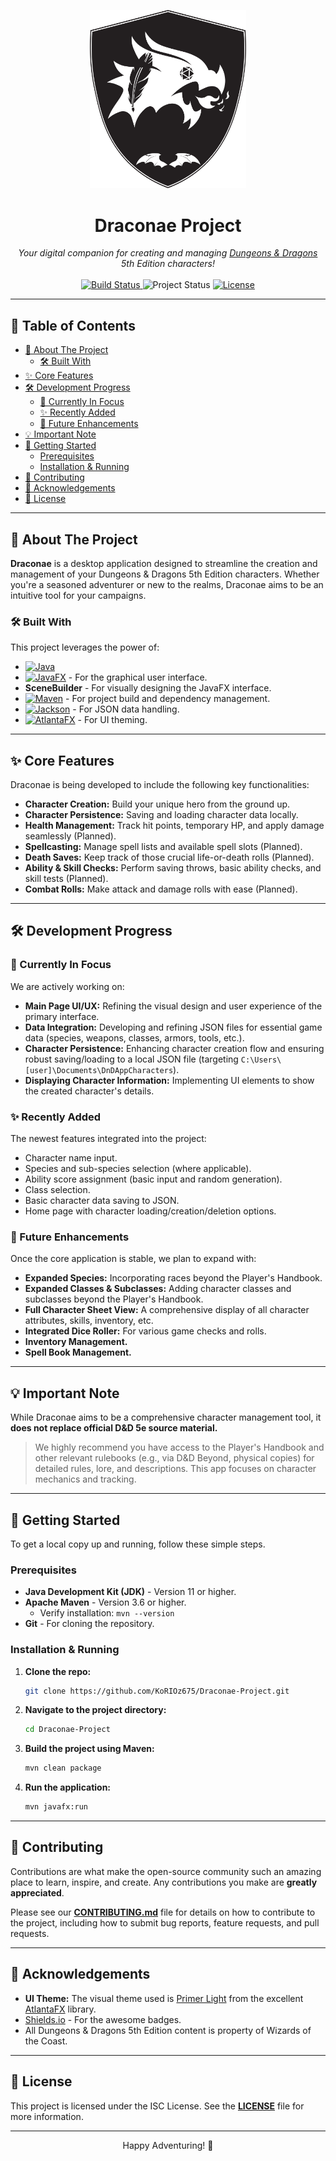 <p align="center">
  <img src="src/main/resources/com/nightbreeze/images/logo-Draconae-Project.svg" width="250" alt="Draconae Project Logo">
</p>

<h1 align="center">Draconae Project</h1>

<p align="center">
  <em>Your digital companion for creating and managing <a href="https://www.dndbeyond.com" target="_blank">Dungeons & Dragons</a> 5th Edition characters!</em>
  <br><br>
  <a href="https://github.com/KoRIOz675/Draconae-Project/actions">
    <img src="https://img.shields.io/github/actions/workflow/status/Night-Breeze-Inn/Draconae-Project/maven.yml?style=for-the-badge&branch=main" alt="Build Status">
  </a>
  <img src="https://img.shields.io/badge/status-in%20development-blue?style=for-the-badge" alt="Project Status">
  <a href="LICENSE">
    <img src="https://img.shields.io/github/license/KoRIOz675/Draconae-Project?style=for-the-badge" alt="License">
  </a>
  <!-- You can add more badges like Java version, JavaFX version, last commit, etc. -->
</p>

---

## 📜 Table of Contents

- [📖 About The Project](#-about-the-project)
    - [🛠️ Built With](#️-built-with)
- [✨ Core Features](#-core-features)
- [🛠️ Development Progress](#️-development-progress)
    - [🚧 Currently In Focus](#-currently-in-focus)
    - [✨ Recently Added](#-recently-added)
    - [🚀 Future Enhancements](#-future-enhancements)
- [💡 Important Note](#-important-note)
- [🏁 Getting Started](#-getting-started)
    - [Prerequisites](#prerequisites)
    - [Installation & Running](#installation--running)
- [🤝 Contributing](#-contributing)
- [🙏 Acknowledgements](#-acknowledgements)
- [📄 License](#-license)

---

## 📖 About The Project

**Draconae** is a desktop application designed to streamline the creation and management of your Dungeons & Dragons 5th Edition characters. Whether you're a seasoned adventurer or new to the realms, Draconae aims to be an intuitive tool for your campaigns.

### 🛠️ Built With

This project leverages the power of:

- [![Java](https://img.shields.io/badge/Java%2011+-ED8B00?style=for-the-badge&logo=openjdk&logoColor=white)](https://www.java.com)
- [![JavaFX](https://img.shields.io/badge/JavaFX%2023-007396?style=for-the-badge&logo=java&logoColor=white)](https://openjfx.io/) - For the graphical user interface.
- **SceneBuilder** - For visually designing the JavaFX interface.
- [![Maven](https://img.shields.io/badge/Maven-C71A36?style=for-the-badge&logo=apachemaven&logoColor=white)](https://maven.apache.org/) - For project build and dependency management.
- [![Jackson](https://img.shields.io/badge/Jackson-E0234E?style=for-the-badge&logo=json&logoColor=white)](https://github.com/FasterXML/jackson) - For JSON data handling.
- [![AtlantaFX](https://img.shields.io/badge/AtlantaFX-1F78D1?style=for-the-badge)](https://mkpaz.github.io/atlantafx/) - For UI theming.

---

## ✨ Core Features

Draconae is being developed to include the following key functionalities:

- **Character Creation:** Build your unique hero from the ground up.
- **Character Persistence:** Saving and loading character data locally.
- **Health Management:** Track hit points, temporary HP, and apply damage seamlessly (Planned).
- **Spellcasting:** Manage spell lists and available spell slots (Planned).
- **Death Saves:** Keep track of those crucial life-or-death rolls (Planned).
- **Ability & Skill Checks:** Perform saving throws, basic ability checks, and skill tests (Planned).
- **Combat Rolls:** Make attack and damage rolls with ease (Planned).

---

## 🛠️ Development Progress

### 🚧 Currently In Focus

We are actively working on:

- **Main Page UI/UX:** Refining the visual design and user experience of the primary interface.
- **Data Integration:** Developing and refining JSON files for essential game data (species, weapons, classes, armors, tools, etc.).
- **Character Persistence:** Enhancing character creation flow and ensuring robust saving/loading to a local JSON file (targeting `C:\Users\[user]\Documents\DnDAppCharacters`).
- **Displaying Character Information:** Implementing UI elements to show the created character's details.

### ✨ Recently Added

The newest features integrated into the project:

- Character name input.
- Species and sub-species selection (where applicable).
- Ability score assignment (basic input and random generation).
- Class selection.
- Basic character data saving to JSON.
- Home page with character loading/creation/deletion options.

### 🚀 Future Enhancements

Once the core application is stable, we plan to expand with:

- **Expanded Species:** Incorporating races beyond the Player's Handbook.
- **Expanded Classes & Subclasses:** Adding character classes and subclasses beyond the Player's Handbook.
- **Full Character Sheet View:** A comprehensive display of all character attributes, skills, inventory, etc.
- **Integrated Dice Roller:** For various game checks and rolls.
- **Inventory Management.**
- **Spell Book Management.**

---

## 💡 Important Note

While Draconae aims to be a comprehensive character management tool, it **does not replace official D&D 5e source material.**

> We highly recommend you have access to the Player's Handbook and other relevant rulebooks (e.g., via D&D Beyond, physical copies) for detailed rules, lore, and descriptions. This app focuses on character mechanics and tracking.

---

## 🏁 Getting Started

To get a local copy up and running, follow these simple steps.

### Prerequisites

- **Java Development Kit (JDK)** - Version 11 or higher.
- **Apache Maven** - Version 3.6 or higher.
    - Verify installation: `mvn --version`
- **Git** - For cloning the repository.

### Installation & Running

1.  **Clone the repo:**
    ```bash
    git clone https://github.com/KoRIOz675/Draconae-Project.git
    ```
2.  **Navigate to the project directory:**
    ```bash
    cd Draconae-Project
    ```
3.  **Build the project using Maven:**
    ```bash
    mvn clean package
    ```
4.  **Run the application:**
    ```bash
    mvn javafx:run
    ```

---

## 🤝 Contributing

Contributions are what make the open-source community such an amazing place to learn, inspire, and create. Any contributions you make are **greatly appreciated**.

Please see our [**CONTRIBUTING.md**](CONTRIBUTING.md) file for details on how to contribute to the project, including how to submit bug reports, feature requests, and pull requests.

---

## 🙏 Acknowledgements

- **UI Theme:** The visual theme used is [Primer Light](https://mkpaz.github.io/atlantafx/) from the excellent [AtlantaFX](https://mkpaz.github.io/atlantafx/) library.
- [Shields.io](https://shields.io/) - For the awesome badges.
- All Dungeons & Dragons 5th Edition content is property of Wizards of the Coast.

---

## 📄 License

This project is licensed under the ISC License. See the [**LICENSE**](LICENSE) file for more information.

---

<p align="center">
  Happy Adventuring! 🐉
</p>
